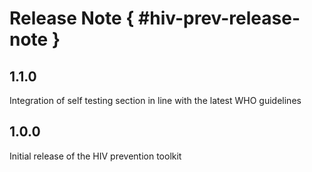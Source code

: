 # Release Note { #hiv-prev-release-note }

## 1.1.0

Integration of self testing section in line with the latest WHO guidelines

## 1.0.0

Initial release of the HIV prevention toolkit
